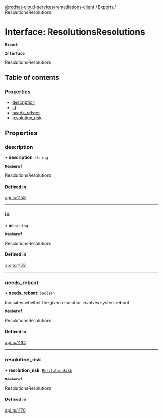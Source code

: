 [@redhat-cloud-services/remediations-client](../README.md) / [Exports](../modules.md) / ResolutionsResolutions

# Interface: ResolutionsResolutions

**`Export`**

**`Interface`**

ResolutionsResolutions

## Table of contents

### Properties

- [description](ResolutionsResolutions.md#description)
- [id](ResolutionsResolutions.md#id)
- [needs\_reboot](ResolutionsResolutions.md#needs_reboot)
- [resolution\_risk](ResolutionsResolutions.md#resolution_risk)

## Properties

### description

• **description**: `string`

**`Memberof`**

ResolutionsResolutions

#### Defined in

[api.ts:1158](https://github.com/RedHatInsights/javascript-clients/blob/master/packages/remediations/api.ts#L1158)

___

### id

• **id**: `string`

**`Memberof`**

ResolutionsResolutions

#### Defined in

[api.ts:1152](https://github.com/RedHatInsights/javascript-clients/blob/master/packages/remediations/api.ts#L1152)

___

### needs\_reboot

• **needs\_reboot**: `boolean`

Indicates whether the given resolution involves system reboot

**`Memberof`**

ResolutionsResolutions

#### Defined in

[api.ts:1164](https://github.com/RedHatInsights/javascript-clients/blob/master/packages/remediations/api.ts#L1164)

___

### resolution\_risk

• **resolution\_risk**: [`ResolutionRisk`](../enums/ResolutionRisk.md)

**`Memberof`**

ResolutionsResolutions

#### Defined in

[api.ts:1170](https://github.com/RedHatInsights/javascript-clients/blob/master/packages/remediations/api.ts#L1170)
